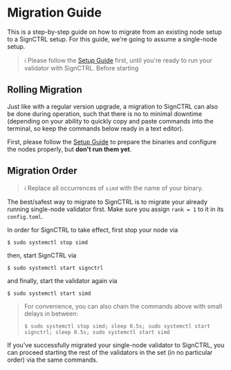 # Migration Guide

This is a step-by-step guide on how to migrate from an existing node setup to a SignCTRL setup. For this guide, we're going to assume a single-node setup.

> :information_source: Please follow the [Setup Guide](../guides/setup.md) first, until you're ready to run your validator with SignCTRL. Before starting 

## Rolling Migration

Just like with a regular version upgrade, a migration to SignCTRL can also be done during operation, such that there is no to minimal downtime (depending on your ability to quickly copy and paste commands into the terminal, so keep the commands below ready in a text editor).

First, please follow the [Setup Guide](../guides/setup.md) to prepare the binaries and configure the nodes properly, but **don't run them yet**.

## Migration Order

> :information_source: Replace all occurrences of `simd` with the name of your binary.

The best/safest way to migrate to SignCTRL is to migrate your already running single-node validator first. Make sure you assign `rank = 1` to it in its `config.toml`.

In order for SignCTRL to take effect, first stop your node via

```shell
$ sudo systemctl stop simd
```

then, start SignCTRL via

```shell
$ sudo systemctl start signctrl
```

and finally, start the validator again via

```shell
$ sudo systemctl start simd
```

> For convenience, you can also chain the commands above with small delays in between:
> ```shell
> $ sudo systemctl stop simd; sleep 0.5s; sudo systemctl start signctrl; sleep 0.5s; sudo systemctl start simd
> ```

If you've successfully migrated your single-node validator to SignCTRL, you can proceed starting the rest of the validators in the set (in no particular order) via the same commands.